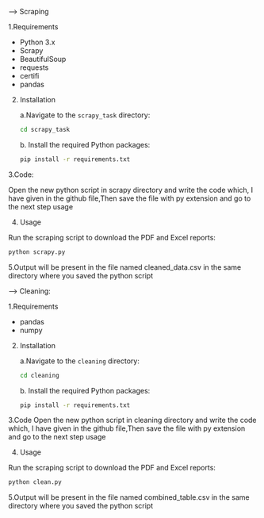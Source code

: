 --> Scraping

1.Requirements

- Python 3.x
- Scrapy
- BeautifulSoup
- requests
- certifi
- pandas

2. Installation

   a.Navigate to the `scrapy_task` directory:
     ```sh
     cd scrapy_task
     ```
   b. Install the required Python packages:
      ```sh
      pip install -r requirements.txt
      ```

      
3.Code:

Open the new python script in scrapy directory and write the code which,
I have given in the github file,Then save the file with py extension and 
go to the next step usage

    
4. Usage

Run the scraping script to download the PDF and Excel reports:
```sh
python scrapy.py
```
5.Output will be present in the file named cleaned_data.csv in the same directory 
  where you saved the python script

--> Cleaning:


1.Requirements

- pandas
- numpy

2. Installation

   a.Navigate to the `cleaning` directory:
   ```sh
   cd cleaning
   ```
   b. Install the required Python packages:
    ```sh
    pip install -r requirements.txt
    ```

3.Code
Open the new python script in cleaning directory and write the code which,
I have given in the github file,Then save the file with py extension and 
go to the next step usage

4. Usage

Run the scraping script to download the PDF and Excel reports:
```sh
python clean.py
```
5.Output will be present in the file named combined_table.csv in the same directory 
  where you saved the python script
